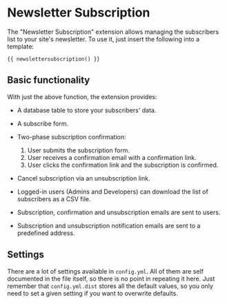 Newsletter Subscription
=======================

The "Newsletter Subscription" extension allows managing the subscribers list to your site's newsletter. To use it, just insert the following into a template:

    {{ newslettersubscription() }}
    
Basic functionality
-------------------

With just the above function, the extension provides:

- A database table to store your subscribers' data.
- A subscribe form.
- Two-phase subscription confirmation:
    
    1. User submits the subscription form.
    2. User receives a confirmation email with a confirmation link.
    3. User clicks the confirmation link and the subscription is confirmed.
    
- Cancel subscription via an unsubscription link.
- Logged-in users (Admins and Developers) can download the list of subscribers as a CSV file.
- Subscription, confirmation and unsubscription emails are sent to users.
- Subscription and unsubscription notification emails are sent to a predefined address.    

Settings
--------

There are a lot of settings available in `config.yml`. All of them are self documented in the file itself, so there is no point in repeating it here. Just remember that `config.yml.dist` stores all the default values, so you only need to set a given setting if you want to overwrite defaults.